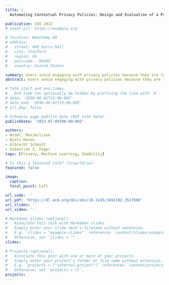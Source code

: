 ```yaml
---
title: | 
  Automating Contextual Privacy Policies: Design and Evaluation of a Production Tool for Digital Consumer Privacy Awareness

publication: CHI 2022
# event_url: https://example.org

# location: Wowchemy HQ
# address:
#   street: 450 Serra Mall
#   city: Stanford
#   region: CA
#   postcode: '94305'
#   country: United States

summary: Users avoid engaging with privacy policies because they are lengthy and complex, making it challenging to retrieve relevant information. In response, research proposed contextual privacy policies (CPPs) that embed relevant privacy information directly into their affiliated contexts. To date, CPPs are limited to concept showcases. This work evolves CPPs into a production tool that automatically extracts and displays concise policy information. We first evaluated the technical functionality on the US’s 500 most visited websites with 59 participants. Based on our results, we further revised the tool to deploy it in the wild with 11 participants over ten days. We found that our tool is effective at embedding CPP information on websites. Moreover, we found that the tool’s usage led to more reflective privacy behavior, making CPPs powerful in helping users understand the consequences of their online activities. We contribute design implications around CPP presentation to inform future systems design.
abstract: Users avoid engaging with privacy policies because they are lengthy and complex, making it challenging to retrieve relevant information. In response, research proposed contextual privacy policies (CPPs) that embed relevant privacy information directly into their affiliated contexts. To date, CPPs are limited to concept showcases. This work evolves CPPs into a production tool that automatically extracts and displays concise policy information. We first evaluated the technical functionality on the US’s 500 most visited websites with 59 participants. Based on our results, we further revised the tool to deploy it in the wild with 11 participants over ten days. We found that our tool is effective at embedding CPP information on websites. Moreover, we found that the tool’s usage led to more reflective privacy behavior, making CPPs powerful in helping users understand the consequences of their online activities. We contribute design implications around CPP presentation to inform future systems design.

# Talk start and end times.
#   End time can optionally be hidden by prefixing the line with `#`.
# date: '2030-06-01T13:00:00Z'
# date_end: '2030-06-01T15:00:00Z'
# all_day: false

# Schedule page publish date (NOT talk date).
publishDate: '2023-07-06T00:00:00Z'

authors:
- Windl, Maximiliane
- Niels Henze
- Albrecht Schmidt
- Sebastian S. Feger
tags: [Privacy, Machine Learning, Usability]

# Is this a featured talk? (true/false)
featured: false

image:
  caption: 
  focal_point: Left

url_code: ''
url_pdf: 'https://dl.acm.org/doi/abs/10.1145/3491102.3517688'
url_slides: ''
url_video: ''

# Markdown Slides (optional).
#   Associate this talk with Markdown slides.
#   Simply enter your slide deck's filename without extension.
#   E.g. `slides = "example-slides"` references `content/slides/example-slides.md`.
#   Otherwise, set `slides = ""`.
slides:

# Projects (optional).
#   Associate this post with one or more of your projects.
#   Simply enter your project's folder or file name without extension.
#   E.g. `projects = ["internal-project"]` references `content/project/deep-learning/index.md`.
#   Otherwise, set `projects = []`.
projects:
---
```


<!-- Slides can be added in a few ways:

- **Create** slides using Wowchemy's [_Slides_](https://docs.hugoblox.com/managing-content/#create-slides) feature and link using `slides` parameter in the front matter of the talk file
- **Upload** an existing slide deck to `static/` and link using `url_slides` parameter in the front matter of the talk file
- **Embed** your slides (e.g. Google Slides) or presentation video on this page using [shortcodes](https://docs.hugoblox.com/writing-markdown-latex/).

Further event details, including page elements such as image galleries, can be added to the body of this page. -->
